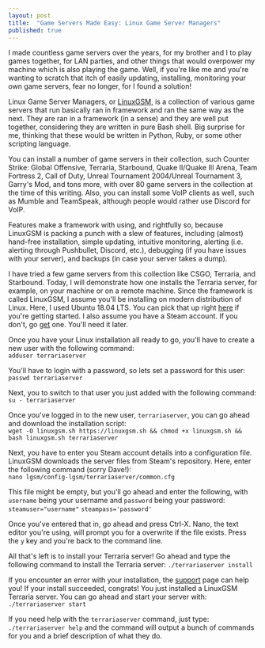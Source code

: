 ```yaml
---
layout: post
title:  "Game Servers Made Easy: Linux Game Server Managers"
published: true
---
```


I made countless game servers over the years, for my brother and I to play games together, for LAN parties, and other things that would overpower my machine which is also playing the game. Well, if you're like me and you're wanting to scratch that itch of easily updating, installing, monitoring your own game servers, fear no longer, for I found a solution!

Linux Game Server Managers, or [LinuxGSM](https://linuxgsm.com/), is a collection of various game servers that run basically ran in framework and ran the same way as the next. They are ran in a framework (in a sense) and they are well put together, considering they are written in pure Bash shell. Big surprise for me, thinking that these would be written in Python, Ruby, or some other scripting language. 

You can install a number of game servers in their collection, such Counter Strike: Global Offensive, Terraria, Starbound, Quake II/Quake III Arena, Team Fortress 2, Call of Duty, Unreal Tournament 2004/Unreal Tournament 3, Garry's Mod, and tons more, with over 80 game servers in the collection at the time of this writing. Also, you can install some VoIP clients as well, such as Mumble and TeamSpeak, although people would rather use Discord for VoIP. 

Features make a framework with using, and rightfully so, because LinuxGSM is packing a punch with a slew of features, including (almost) hand-free installation, simple updating, intuitive monitoring, alerting (i.e. alerting through Pushbullet, Discord, etc.), debugging (if you have issues with your server), and backups (in case your server takes a dump).

I have tried a few game servers from this collection like CSGO, Terraria, and Starbound. Today, I will demonstrate how one installs the Terraria server, for example, on your machine or on a remote machine. Since the framework is called LinuxGSM, I assume you'll be installing on modern distribution of Linux. Here, I used Ubuntu 18.04 LTS. You can pick that up right [here](https://www.ubuntu.com/download/server) if you're getting started. I also assume you have a Steam account. If you don't, go [get](https://store.steampowered.com/join/) one. You'll need it later.

Once you have your Linux installation all ready to go, you'll have to create a new user with the following command:<br>
`adduser terrariaserver`

You'll have to login with a password, so lets set a password for this user:<br>
`passwd terrariaserver`

Next, you to switch to that user you just added with the following command:<br>
`su - terrariaserver`

Once you've logged in to the new user, `terrariaserver`, you can go ahead and download the installation script:<br>
`wget -O linuxgsm.sh https://linuxgsm.sh && chmod +x linuxgsm.sh && bash linuxgsm.sh terrariaserver`

Next, you have to enter you Steam account details into a configuration file. LinuxGSM downloads the server files from Steam's repository. Here, enter the following command (sorry Dave!):<br>
`nano lgsm/config-lgsm/terrariaserver/common.cfg`

This file might be empty, but you'll go ahead and enter the following, with `username` being your username and `password` being your password:
`steamuser="username"`
`steampass='password'`

Once you've entered that in, go ahead and press Ctrl-X. Nano, the text editor you're using, will prompt you for a overwrite if the file exists. Press the `y` key and you're back to the command line.

All that's left is to install your Terraria server! Go ahead and type the following command to install the Terraria server:
`./terrariaserver install`

If you encounter an error with your installation, the [support](https://linuxgsm.com/support/) page can help you! If your install succeeded, congrats! You just installed a LinuxGSM Terraria server. You can go ahead and start your server with:
`./terrariaserver start`

If you need help with the `terrariaserver` command, just type:
`./terrariaserver help` and the command will output a bunch of commands for you and a brief description of what they do.